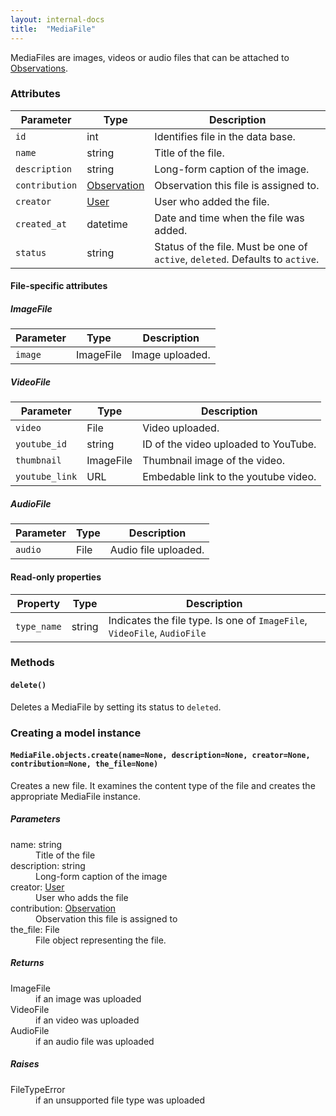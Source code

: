 ```yaml
---
layout: internal-docs
title:  "MediaFile"
---
```


MediaFiles are images, videos or audio files that can be attached to [Observations](/docs/programming/observation.html).

### Attributes

Parameter              | Type                     | Description
-----------------------|--------------------------|-----------------------------------------------
`id`                     | int                      | Identifies file in the data base.
`name`                   | string                   | Title of the file.
`description`            | string                   | Long-form caption of the image.
`contribution`           | [Observation](/docs/programming/observation.html) | Observation this file is assigned to.
`creator`                | [User](/docs/programming/user.html) | User who added the file.
`created_at`             | datetime                 | Date and time when the file was added.
`status`                 | string                   | Status of the file. Must be one of `active`, `deleted`. Defaults to `active`.

#### File-specific attributes

##### ImageFile

Parameter              | Type                     | Description
-----------------------|--------------------------|-----------------------------------------------
`image`                  | ImageFile                | Image uploaded.

##### VideoFile

Parameter              | Type                     | Description
-----------------------|--------------------------|-----------------------------------------------
`video`                  | File                     | Video uploaded.
`youtube_id`             | string                   | ID of the video uploaded to YouTube.
`thumbnail`              | ImageFile                | Thumbnail image of the video.
`youtube_link`           | URL                      | Embedable link to the youtube video.

##### AudioFile

Parameter              | Type                     | Description
-----------------------|--------------------------|-----------------------------------------------
`audio`                  | File                     | Audio file uploaded.

#### Read-only properties

Property               | Type                     | Description
-----------------------|--------------------------|-----------------------------------------------
`type_name`              | string                   | Indicates the file type. Is one of `ImageFile`, `VideoFile`, `AudioFile`

### Methods

#### `delete()`

Deletes a MediaFile by setting its status to `deleted`.

### Creating a model instance

#### `MediaFile.objects.create(name=None, description=None, creator=None, contribution=None, the_file=None)`

Creates a new file. It examines the content type of the file and creates the appropriate MediaFile instance.

##### Parameters

<dl class="parameters">
    <dt>name: <span class="type">string</span></dt>
        <dd>Title of the file</dd>
    <dt>description: <span class="type">string</span></dt>
        <dd>Long-form caption of the image</dd>
    <dt>creator: <span class="type"><span class="type"><a href="/docs/programming/user.html">User</a></span></dt>
        <dd>User who adds the file</dd>
    <dt>contribution: <span class="type"><span class="type"><a href="/docs/programming/observation.html">Observation</a></span></dt>
        <dd>Observation this file is assigned to</dd>
    <dt>the_file: <span class="type">File</span></dt>
        <dd>File object representing the file.</dd>
</dl>

##### Returns

<dl class="parameters">
    <dt><span class="type">ImageFile</span></dt>
        <dd>if an image was uploaded</dd>
    <dt><span class="type">VideoFile</span></dt>
        <dd>if an video was uploaded</dd>
    <dt><span class="type">AudioFile</span></dt>
        <dd>if an audio file was uploaded</dd>
</dl>

##### Raises

<dl class="parameters">
    <dt>FileTypeError</dt>
        <dd>if an unsupported file type was uploaded</dd>
</dl>

